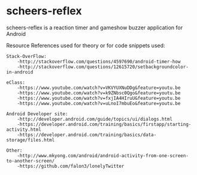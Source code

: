 # scheers-reflex
scheers-reflex is a reaction timer and gameshow buzzer application for Android

Resource References used for theory or for code snippets used:

    Stack-OverFlow:
        -http://stackoverflow.com/questions/4597690/android-timer-how
        -http://stackoverflow.com/questions/12615720/setbackgroundcolor-in-android
    
    eClass:
        -https://www.youtube.com/watch?v=VKVYUXNuDDg&feature=youtu.be
        -https://www.youtube.com/watch?v=k9ZNbsc0Qgo&feature=youtu.be
        -https://www.youtube.com/watch?v=fxjIA4HIruU&feature=youtu.be
        -https://www.youtube.com/watch?v=uLnoI7mbuEo&feature=youtu.be
        
    Android Developer site:
        -http://developer.android.com/guide/topics/ui/dialogs.html
        -https://developer.android.com/training/basics/firstapp/starting-activity.html
        -https://developer.android.com/training/basics/data-storage/files.html
    
    Other:
        -http://www.mkyong.com/android/android-activity-from-one-screen-to-another-screen/
        -https://github.com/falon3/lonelyTwitter
